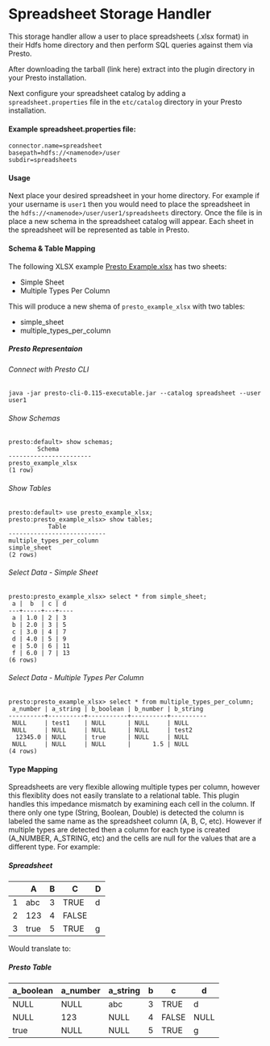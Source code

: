 # Spreadsheet Storage Handler

This storage handler allow a user to place spreadsheets (.xlsx format) in their Hdfs home directory and then perform SQL queries against them via Presto.

After downloading the tarball (link here) extract into the plugin directory in your Presto installation.

Next configure your spreadsheet catalog by adding a `spreadsheet.properties` file in the `etc/catalog` directory in your Presto installation.

#### Example spreadsheet.properties file:

    connector.name=spreadsheet
    basepath=hdfs://<namenode>/user
    subdir=spreadsheets

#### Usage

Next place your desired spreadsheet in your home directory.  For example if your username is `user1` then you would need to place the spreadsheet in the `hdfs://<namenode>/user/user1/spreadsheets` directory.  Once the file is in place a new schema in the spreadsheet catalog will appear.  Each sheet in the spreadsheet will be represented as table in Presto.

#### Schema & Table Mapping

The following XLSX example [Presto Example.xlsx](
https://docs.google.com/spreadsheets/d/1I708PZJDYvtTouQWhC4kXjxAAB04nnpkmdwEZ6MMuec/edit#gid=0 "Presto Example.xlsx") has two sheets:

- Simple Sheet
- Multiple Types Per Column

This will produce a new shema of `presto_example_xlsx` with two tables:
- simple_sheet
- multiple_types_per_column

##### Presto Representaion

###### Connect with Presto CLI

    java -jar presto-cli-0.115-executable.jar --catalog spreadsheet --user user1

###### Show Schemas

    presto:default> show schemas;
            Schema         
    -----------------------
    presto_example_xlsx
    (1 row)

###### Show Tables

    presto:default> use presto_example_xlsx;
    presto:presto_example_xlsx> show tables;
               Table           
    ---------------------------
    multiple_types_per_column 
    simple_sheet              
    (2 rows)

###### Select Data - Simple Sheet

    presto:presto_example_xlsx> select * from simple_sheet;
     a |  b  | c | d  
    ---+-----+---+----
     a | 1.0 | 2 | 3  
     b | 2.0 | 3 | 5  
     c | 3.0 | 4 | 7  
     d | 4.0 | 5 | 9  
     e | 5.0 | 6 | 11 
     f | 6.0 | 7 | 13 
    (6 rows)

###### Select Data - Multiple Types Per Column
    presto:presto_example_xlsx> select * from multiple_types_per_column;
     a_number | a_string | b_boolean | b_number | b_string 
    ----------+----------+-----------+----------+----------
     NULL     | test1    | NULL      | NULL     | NULL     
     NULL     | NULL     | NULL      | NULL     | test2    
      12345.0 | NULL     | true      | NULL     | NULL     
     NULL     | NULL     | NULL      |      1.5 | NULL     
    (4 rows)

#### Type Mapping

Spreadsheets are very flexible allowing multiple types per column, however this flexiblity does not easily translate to a relational table.  This plugin handles this impedance mismatch by examining each cell in the column.  If there only one type (String, Boolean, Double) is detected the column is labeled the same name as the spreadsheet column (A, B, C, etc).  However if multiple types are detected then a column for each type is created (A_NUMBER, A_STRING, etc) and the cells are null for the values that are a different type.  For example:

##### Spreadsheet
| |A|B|C|D|
|---|---|:---:|---|---|
|1|abc|3|TRUE|d|
|2|123|4|FALSE|   |
|3|true|5|TRUE|g|

Would translate to:

##### Presto Table
|a_boolean|a_number|a_string|b|c|d|
|---|---|---|:---:|---|---|
|NULL|NULL|abc|3|TRUE|d|
|NULL|123|NULL|4|FALSE|NULL|
|true|NULL|NULL|5|TRUE|g|

